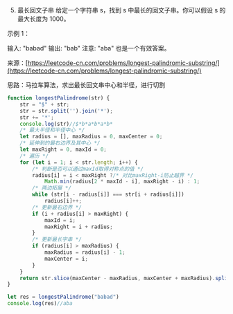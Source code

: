 5. 最长回文子串
给定一个字符串 s，找到 s 中最长的回文子串。你可以假设 s 的最大长度为 1000。

示例 1：

输入: "babad"
输出: "bab"
注意: "aba" 也是一个有效答案。

来源：[https://leetcode-cn.com/problems/longest-palindromic-substring/](https://leetcode-cn.com/problems/longest-palindromic-substring/)

思路：马拉车算法，求出最长回文串中心和半径，进行切割

```javascript
function longestPalindrome(str) {
    str = "$" + str;
    str = str.split('').join('*');
    str += '*';
    console.log(str)//$*b*a*b*a*b*
    /* 最大半径和半径中心 */
    let radius = [], maxRadius = 0, maxCenter = 0;
    /* 延伸到的最右边界及其中心 */
    let maxRight = 0, maxId = 0;
    /* 遍历 */
    for (let i = 1; i < str.length; i++) {
        /* 判断是否可以通过maxId取得对称点的值 */
        radius[i] = i < maxRight ?/* 对比maxRight-i防止越界 */
            Math.min(radius[2 * maxId - i], maxRight - i) : 1;
        /* 两边拓展 */
        while (str[i - radius[i]] === str[i + radius[i]])
            radius[i]++;
        /* 更新最右边界 */
        if (i + radius[i] > maxRight) {
            maxId = i;
            maxRight = i + radius;
        }
        /* 更新最长字串 */
        if (radius[i] > maxRadius) {
            maxRadius = radius[i] - 1;
            maxCenter = i;
        }
    }
    return str.slice(maxCenter - maxRadius, maxCenter + maxRadius).split('*').join('');
}

let res = longestPalindrome("babad")
console.log(res)//aba
```